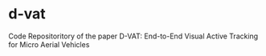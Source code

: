 # d-vat
Code Repositoritory of the paper D-VAT: End-to-End Visual Active Tracking for Micro Aerial Vehicles
